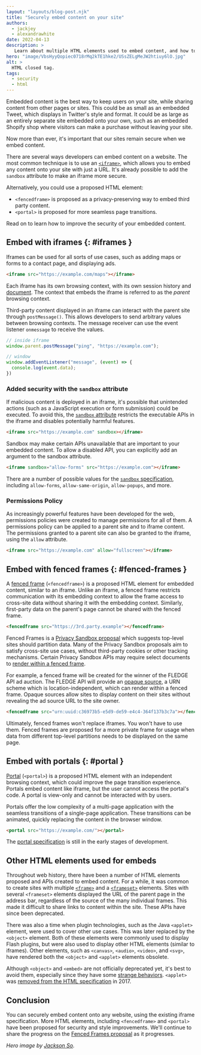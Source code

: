 ```yaml
---
layout: "layouts/blog-post.njk"
title: "Securely embed content on your site"
authors:
  - jackjey
  - alexandrawhite
date: 2022-04-13
description: >
   Learn about multiple HTML elements used to embed content, and how to optimize for security.
hero: "image/VbsHyyQopiec0718rMq2kTE1hke2/USsZELgMeJW2htiuy6lO.jpg"
alt: >
  HTML closed tag.
tags:
  - security
  - html
---
```


Embedded content is the best way to keep users on your site, while sharing
content from other pages or sites. This could be as small as an embedded Tweet,
which displays in Twitter's style and format. It could be as large as an
entirely separate site embedded onto your own, such as an embedded Shopify shop
where visitors can make a purchase without leaving your site.

Now more than ever, it's important that our sites remain secure when we embed
content.

There are several ways developers can embed content on a website. The most
common technique is to use an
[`<iframe>`](https://developer.mozilla.org/docs/Web/HTML/Element/iframe), 
which allows you to embed any content onto your site with just a URL. It's
already possible to add the `sandbox` attribute to make an iframe more secure.

Alternatively, you could use a proposed HTML element:

*  `<fencedframe>` is proposed as a privacy-preserving way to embed third
   party content.
*  `<portal>` is proposed for more seamless page transitions.

Read on to learn how to improve the security of your embedded content.

## Embed with iframes {: #iframes }

Iframes can be used for all sorts of use cases, such as adding maps or forms
to a contact page, and displaying ads.

```html
<iframe src="https://example.com/maps"></iframe>
```

Each iframe has its own browsing context, with its own session history and
[document](https://developer.mozilla.org/docs/Web/API/Document). The context
that embeds the iframe is referred to as the _parent_ browsing context.

Third-party content displayed in an iframe can interact with the parent site
through `postMessage()`. This allows developers to send arbitrary values between
browsing contexts. The message receiver can use the event listener `onmessage`
to receive the values.

```javascript
// inside iframe
window.parent.postMessage("ping", "https://example.com");

// window
window.addEventListener("message", (event) => {
  console.log(event.data);
})
```

### Added security with the `sandbox` attribute

If malicious content is deployed in an iframe, it's possible that unintended
actions (such as a JavaScript execution or form submission) could be executed.
To avoid this, the [`sandbox`
attribute](https://www.w3schools.com/tags/att_iframe_sandbox.asp) restricts the
executable APIs in the iframe and disables potentially harmful features.

```html
<iframe src="https://example.com" sandbox></iframe>
```

Sandbox may make certain APIs unavailable that are important to your embedded
content. To allow a disabled API, you can explicitly add an argument to the
sandbox attribute.

```html
<iframe sandbox="allow-forms" src="https://example.com"></iframe>
```

There are a number of possible values for the [`sandbox`
specification](https://html.spec.whatwg.org/multipage/iframe-embed-object.html#attr-ifram-sandbox),
including `allow-forms`, `allow-same-origin`, `allow-popups`, and more.


### Permissions Policy

As increasingly powerful features have been developed for the web, permissions
policies were created to manage permissions for all of them. A permissions policy
can be applied to a parent site and to iframe content. The permissions granted
to a parent site can also be granted to the iframe, using the `allow` attribute.

```html
<iframe src="https://example.com" allow="fullscreen"></iframe>
```

## Embed with fenced frames {: #fenced-frames }

A [fenced frame](/docs/privacy-sandbox/fenced-frame/) (`<fencedframe>`) is a
proposed HTML element for embedded content, similar to an iframe. Unlike
an iframe, a fenced frame restricts communication with its embedding context to
allow the frame access to cross-site data without sharing it with the embedding
context. Similarly, first-party data on the parent's page cannot be shared with
the fenced frame.

```html
<fencedframe src="https://3rd.party.example"></fencedframe>
```

Fenced Frames is a [Privacy Sandbox proposal](/docs/privacy-sandbox/overview/)
which suggests top-level sites should partition data. Many of the Privacy
Sandbox proposals aim to satisfy cross-site use cases, without third-party
cookies or other tracking mechanisms. Certain Privacy Sandbox APIs may require
select documents to [render within a fenced
frame](/docs/privacy-sandbox/fenced-frame/#cross-site-data).

For example, a fenced frame will be created for the winner of the FLEDGE API ad
auction. The FLEDGE API will provide an [opaque
source](https://github.com/shivanigithub/fenced-frame/blob/master/explainer/opaque_src.md),
a URN scheme which is location-independent, which can render within a fenced
frame. Opaque sources allow sites to display content on their sites without
revealing the ad source URL to the site owner.

```html
<fencedframe src="urn:uuid:c36973b5-e5d9-de59-e4c4-364f137b3c7a"></fencedframe>
```

Ultimately, fenced frames won't replace iframes. You won't have to use them.
Fenced frames are proposed for a more private frame for usage when data from
different top-level partitions needs to be displayed on the same page.

## Embed with portals  {: #portal }

[Portal](https://web.dev/hands-on-portals/) (`<portal>`) is a proposed HTML
element with an independent browsing context, which could improve the page
transition experience. Portals embed content like iframe, but the user cannot
access the portal's code. A portal is view-only and cannot be interacted with by
users.

Portals offer the low complexity of a multi-page application with the
seamless transitions of a single-page application. These transitions can be
animated, quickly replacing the content in the browser window.

```html
<portal src="https://example.com/"></portal>
```

The [portal specification](https://wicg.github.io/portals/) is still in the
early stages of development.

## Other HTML elements used for embeds

Throughout web history, there have been a number of HTML elements proposed and
APIs created to embed content. For a while, it was common to create sites with
multiple [`<frame>`](https://developer.mozilla.org/docs/Web/HTML/Element/frame) 
and a [`<frameset>`](https://developer.mozilla.org/docs/Web/HTML/Element/frameset)
elements. Sites with several `<frameset>` elements displayed the URL of the
parent page in the address bar, regardless of the source of the many individual
frames. This made it difficult to share links to content within the site. These
APIs have since been deprecated. 

There was also a time when plugin technologies, such as the Java `<applet>`
element, were used to cover other use cases. This was later replaced by the
`<object>` element. Both of these elements were commonly used to display Flash
plugins, but were also used to display other HTML elements (similar to iframes).
Other elements, such as  `<canvas>`, `<audio>`, `<video>`, and `<svg>`, have
rendered both the `<object>` and `<applet>` elements obsolete. 

Although `<object>` and `<embed>` are not officially deprecated yet, it's best
to avoid them, especially since they have some [strange
behaviors](https://github.com/whatwg/html/issues?q=is%3Aopen+is%3Aissue+label%3A%22topic%3A+embed+and+object%22).
`<applet>` was [removed from the HTML
specification](https://github.com/whatwg/html/pull/1399) in 2017. 

## Conclusion

You can securely embed content onto any website, using the existing iframe 
specification. More HTML elements, including `<fencedframe>` and `<portal>` have 
been proposed for security and style improvements. We'll continue to share the 
progress on the [Fenced Frames proposal](/docs/privacy-sandbox/fenced-frame/) as 
it progresses.

_Hero image by [Jackson So](https://unsplash.com/@jacksonsophat)._
